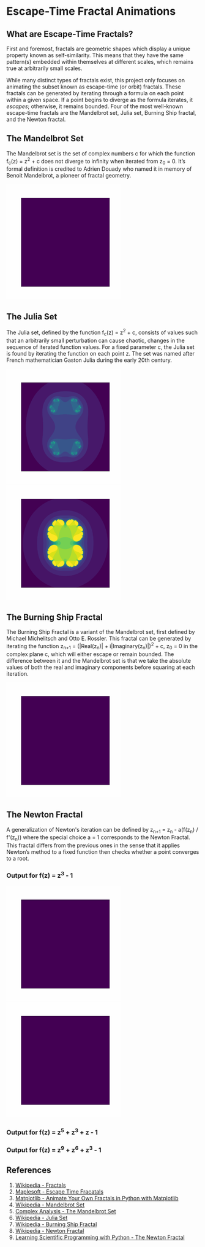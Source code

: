 # Escape-Time Fractal Animations
## What are Escape-Time Fractals?
First and foremost, fractals are geometric shapes which display a unique property known as self-similarity. This means that they have the same pattern(s) embedded within themselves at different scales, which remains true at arbitrarily small scales.

While many distinct types of fractals exist, this project only focuses on animating the subset known as escape-time (or orbit) fractals. These fractals can be generated by iterating through a formula on each point within a given space. If a point begins to diverge as the formula iterates, it *escapes*; otherwise, it remains bounded. Four of the most well-known escape-time fractals are the Mandelbrot set, Julia set, Burning Ship fractal, and the Newton fractal. 

## The Mandelbrot Set
The Mandelbrot set is the set of complex numbers c for which the function f<sub>c</sub>(z) = z<sup>2</sup> + c does not diverge to infinity when iterated from z<sub>0</sub> = 0. It’s formal definition is credited to Adrien Douady who named it in memory of Benoit Mandelbrot, a pioneer of fractal geometry.

<img src="./output/mandelbrot/sample-mandelbrot.gif" width="300" height="300" title="Mandelbrot Set; X=-2, Y=-1.5, Width=3, Height=3, and DPU=250">

## The Julia Set
The Julia set, defined by the function f<sub>c</sub>(z) = z<sup>2</sup> + c, consists of values such that an arbitrarily small perturbation can cause chaotic, changes in the sequence of iterated function values. For a fixed parameter c, the Julia set is found by iterating the function on each point z. The set was named after French mathematician Gaston Julia during the early 20th century.

<img src="./output/julia/sample-julia.gif" width="300" height="300" title="Julia Set; R=0.7885, X=-2, Y=-2, Width=4, Height=4, Threshold = 20, and DPU=200">
<img src="./output/julia/sample-julia-2.gif" width="300" height="300" title="Julia Set; R=0.285, X=-2, Y=-2, Width=4, Height=4, Threshold = 20, and DPU=200">

## The Burning Ship Fractal
The Burning Ship Fractal is a variant of the Mandelbrot set, first defined by Michael Michelitsch and Otto E. Rossler. This fractal can be generated by iterating the function z<sub>n+1</sub> = (|Real(z<sub>n</sub>)| + i|Imaginary(z<sub>n</sub>)|)<sup>2</sup> + c, z<sub>0</sub> = 0 in the complex plane c, which will either escape or remain bounded. The difference between it and the Mandelbrot set is that we take the absolute values of both the real and imaginary components before squaring at each iteration.

<img src="./output/burningship/sample-burningship.gif" width="300" height="300" title="Burning Ship Fractal; X=-2, Y=-1.5, Width=3, Height=3, and DPU=250">

## The Newton Fractal
A generalization of Newton's iteration can be defined by z<sub>n+1</sub> = z<sub>n</sub> - a(f(z<sub>n</sub>) / f'(z<sub>n</sub>)) where the special choice a = 1 corresponds to the Newton Fractal. This fractal differs from the previous ones in the sense that it applies Newton’s method to a fixed function then checks whether a point converges to a root. 

### Output for f(z) = z<sup>3</sup> - 1
<img src="./output/newton/sample-newton-cbRoot.gif" width="300" height="300" title="The Newton Fractal, coloured by root.">
<img src="./output/newton/sample-newton-cbIteration.gif" width="300" height="300" title="The Newton Fractal, coloured by itration #.">

### Output for f(z) = z<sup>5</sup> + z<sup>3</sup> + z - 1

### Output for f(z) = z<sup>9</sup> + z<sup>6</sup> + z<sup>3</sup> - 1

## References
1. [Wikipedia - Fractals](https://en.wikipedia.org/wiki/Fractal)
2. [Maplesoft - Escape Time Fracatals](https://www.maplesoft.com/support/help/maple/view.aspx?path=MathApps/EscapeTimeFractals)
3. [Matplotlib - Animate Your Own Fractals in Python with Matplotlib](https://matplotlib.org/matplotblog/posts/animated-fractals/)
4. [Wikipedia - Mandelbrot Set](https://en.wikipedia.org/wiki/Mandelbrot_set)
5. [Complex Analysis - The Mandelbrot Set](https://complex-analysis.com/content/mandelbrot_set.html)
6. [Wikipedia - Julia Set](https://en.wikipedia.org/wiki/Julia_set)
7. [Wikipedia - Burning Ship Fractal](https://en.wikipedia.org/wiki/Burning_Ship_fractal)
8. [Wikipedia - Newton Fractal](https://en.wikipedia.org/wiki/Newton_fractal)
9. [Learning Scientific Programming with Python - The Newton Fractal](https://scipython.com/book2/chapter-8-scipy/examples/the-newton-fractal/)
